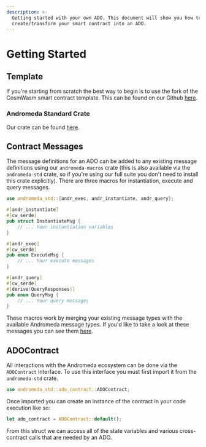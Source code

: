 ```yaml
---
description: >-
  Getting started with your own ADO. This document will show you how to
  create/transform your smart contract into an ADO.
---
```


# Getting Started

## Template

If you're starting from scratch the best way to begin is to use the fork of the CosmWasm smart contract template. This can be found on our Github [here](https://github.com/andromedaprotocol/andr-cw-template).

### Andromeda Standard Crate

Our crate can be found [here](https://crates.io/crates/andromeda-std).

## Contract Messages

The message definitions for an ADO can be added to any existing message definitions using our `andromeda-macros` crate (this is also available via the `andromeda-std` crate, so if you're using our full suite you don't need to install this crate explicitly). There are three macros for instantiation, execute and query messages.

```rust
use andromeda_std::{andr_exec, andr_instantiate, andr_query};

#[andr_instantiate]
#[cw_serde]
pub struct InstantiateMsg {
    // ... Your instantiation variables
}

#[andr_exec]
#[cw_serde]
pub enum ExecuteMsg {
    // ... Your execute messages
}

#[andr_query]
#[cw_serde]
#[derive(QueryResponses)]
pub enum QueryMsg {
    // ... Your query messages
}
```

These macros work by merging your existing message types with the available Andromeda message types. If you'd like to take a look at these messages you can see them [here](https://github.com/andromedaprotocol/andromeda-core/blob/amp/packages/std/src/ado\_base/mod.rs).

## ADOContract

All interactions with the Andromeda ecosystem can be done via the `ADOContract` interface. To use this interface you must first import it from the `andromeda-std` crate.

```rust
use andromeda_std::ado_contract::ADOContract;
```

Once imported you can create an instance of the contract in your code execution like so:

```rust
let ado_contract = ADOContract::default();
```

From this struct we can access all of the state variables and various cross-contract calls that are needed by an ADO.
